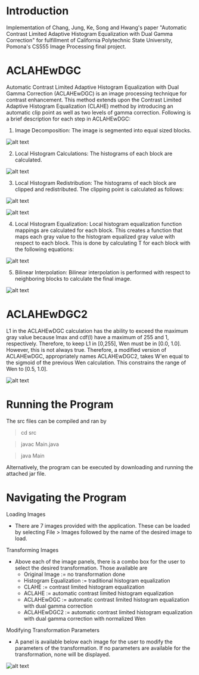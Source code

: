 # Introduction 
Implementation of Chang, Jung, Ke, Song and Hwang's paper "Automatic Contrast Limited Adaptive Histogram Equalization with Dual Gamma Correction" for fulfillment of California Polytechnic State University, Pomona's CS555 Image Processing final project.

# ACLAHEwDGC
Automatic Contrast Limited Adaptive Histogram Equalization with Dual Gamma Correction (ACLAHEwDGC) is an image processing technique for contrast enhancement. This method extends upon the Contrast Limited Adaptive Histogram Equalization (CLAHE) method by introducing an automatic clip point as well as two levels of gamma correction. Following is a brief description for each step in ACLAHEwDGC:
1) Image Decomposition: The image is segmented into equal sized blocks.

![alt text](https://github.com/jrlepere/ACLAHEwDGC/blob/master/imgs/Buzz_Cut.jpg)

2) Local Histogram Calculations: The histograms of each block are calculated.

![alt text](https://github.com/jrlepere/ACLAHEwDGC/blob/master/imgs/Buzz_Cut_Histo.jpg)

3) Local Histogram Redistribution: The histograms of each block are clipped and redistributed. The clipping point is calculated as follows:

![alt text](https://github.com/jrlepere/ACLAHEwDGC/blob/master/imgs/Clipping_Calculation.png)

![alt text](https://github.com/jrlepere/ACLAHEwDGC/blob/master/imgs/Cut_Histo.jpg)

4) Local Histogram Equalization: Local histogram equalization function mappings are calculated for each block. This creates a function that maps each gray value to the histogram equalized gray value with respect to each block. This is done by calculating T for each block with the following equations:

![alt text](https://github.com/jrlepere/ACLAHEwDGC/blob/master/imgs/Histo_Equal_Calc.png)

5) Bilinear Interpolation: Bilinear interpolation is performed with respect to neighboring blocks to calculate the final image.

![alt text](https://github.com/jrlepere/ACLAHEwDGC/blob/master/imgs/Bilinear.jpg)

# ACLAHEwDGC2
L1 in the ACLAHEwDGC calculation has the ability to exceed the maximum gray value because lmax and cdf(l) have a maximum of 255 and 1, respectively. Therefore, to keep L1 in [0,255], Wen must be in [0.0, 1.0]. However, this is not always true. Therefore, a modified version of ACLAHEwDGC, appropriately names ACLAHEwDGC2, takes W'en equal to the sigmoid of the previous Wen calculation. This constrains the range of Wen to [0.5, 1.0].

![alt text](https://github.com/jrlepere/ACLAHEwDGC/blob/master/imgs/Wen2.png)

# Running the Program
The src files can be compiled and ran by 

> cd src

> javac Main.java

> java Main

Alternatively, the program can be executed by downloading and running the attached jar file.

# Navigating the Program
Loading Images
- There are 7 images provided with the application. These can be loaded by selecting File > Images followed by the name of the desired image to load.

Transforming Images
- Above each of the image panels, there is a combo box for the user to select the desired transformation. Those available are 
   - Original Image := no transformation done
   - Histogram Equalization := traditional histogram equalization
   - CLAHE := contrast limited histogram equalization
   - ACLAHE := automatic contrast limited histogram equalization
   - ACLAHEwDGC := automatic contrast limited histogram equalization with dual gamma correction
   - ACLAHEwDGC2 := automatic contrast limited histogram equalization with dual gamma correction with normalized Wen

Modifying Transformation Parameters
- A panel is available below each image for the user to modify the parameters of the transformation. If no parameters are available for the transformation, none will be displayed.

![alt text](https://github.com/jrlepere/ACLAHEwDGC/blob/master/imgs/ACLAHEwDGC.png)

